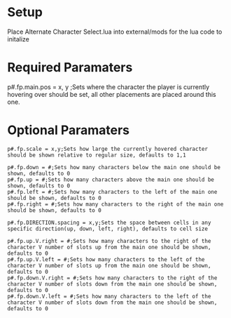 # Setup
Place Alternate Character Select.lua into external/mods for the lua code to initalize

# Required Paramaters
p#.fp.main.pos = x, y ;Sets where the character the player is currently hovering over should be set, all other placements are placed around this one.

# Optional Paramaters
```
p#.fp.scale = x,y;Sets how large the currently hovered character should be shown relative to regular size, defaults to 1,1
```
```
p#.fp.down = #;Sets how many characters below the main one should be shown, defaults to 0
p#.fp.up = #;Sets how many characters above the main one should be shown, defaults to 0
p#.fp.left = #;Sets how many characters to the left of the main one should be shown, defaults to 0
p#.fp.right = #;Sets how many characters to the right of the main one should be shown, defaults to 0
```
```
p#.fp.DIRECTION.spacing = x,y;Sets the space between cells in any specific direction(up, down, left, right), defaults to cell size
```

```
p#.fp.up.V.right = #;Sets how many characters to the right of the character V number of slots up from the main one should be shown, defaults to 0
p#.fp.up.V.left = #;Sets how many characters to the left of the character V number of slots up from the main one should be shown, defaults to 0
p#.fp.down.V.right = #;Sets how many characters to the right of the character V number of slots down from the main one should be shown, defaults to 0
p#.fp.down.V.left = #;Sets how many characters to the left of the character V number of slots down from the main one should be shown, defaults to 0
```
